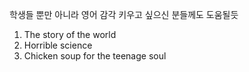 <span style="font-family:.AppleSDGothicNeoI-Regular;">학생들</span> 뿐만 아니라 영어 감각 키우고 싶으신 분들께도 도움될듯

1. The story of the world
2. Horrible science
3. Chicken soup for the teenage soul